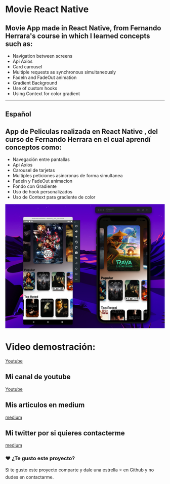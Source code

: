 <p align="center">
    <h1>Movie React Native</h1>
</p>

## Movie App made in React Native, from Fernando Herrara's course in which I learned concepts such as:
* Navigation between screens
* Api Axios
* Card carousel
* Multiple requests as synchronous simultaneously
* FadeIn and FadeOut animation
* Gradient Background
* Use of custom hooks
* Using Context for color gradient



-----------------------------------------
## Español
## App de Peliculas realizada en React Native , del curso de Fernando Herrara en el cual aprendí conceptos como:
* Navegación entre pantallas
* Api Axios
* Carousel de tarjetas
* Multiples peticiones asincronas de forma simultanea
* FadeIn y FadeOut animacion
* Fondo con Gradiente
* Uso de hook personalizados
* Uso de Context para gradiente de color

<img src="miniatura.png" />

# Video demostración:
[Youtube](https://www.youtube.com/watch?v=Bgb82cCue1g)



## Mi canal de youtube 

[Youtube](https://www.youtube.com/channel/UCQsrs_h91Q-baLx-n_rcdNg)

## Mis articulos en medium
[medium](https://devjaime.medium.com/)


## Mi twitter por si quieres contacterme
[medium](https://twitter.com/HsJhernandez)

### :heart: ¿Te gusto este proyecto?

Si te gusto este proyecto comparte y dale una estrella :star: en Github y no dudes en contactarme.
